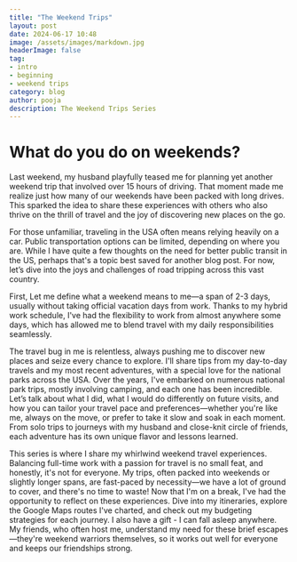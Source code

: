 ```yaml
---
title: "The Weekend Trips"
layout: post
date: 2024-06-17 10:48
image: /assets/images/markdown.jpg
headerImage: false
tag:
- intro
- beginning
- weekend trips
category: blog
author: pooja
description: The Weekend Trips Series
---
```


# What do you do on weekends? 

Last weekend, my husband playfully teased me for planning yet another weekend trip that involved over 15 hours of driving. That moment made me realize just how many of our weekends have been packed with long drives. This sparked the idea to share these experiences with others who also thrive on the thrill of travel and the joy of discovering new places on the go.

For those unfamiliar, traveling in the USA often means relying heavily on a car. Public transportation options can be limited, depending on where you are. While I have quite a few thoughts on the need for better public transit in the US, perhaps that's a topic best saved for another blog post. For now, let’s dive into the joys and challenges of road tripping across this vast country.

First, Let me define what a weekend means to me—a span of 2-3 days, usually without taking official vacation days from work. Thanks to my hybrid work schedule, I've had the flexibility to work from almost anywhere some days, which has allowed me to blend travel with my daily responsibilities seamlessly. 

The travel bug in me is relentless, always pushing me to discover new places and seize every chance to explore. I'll share tips from my day-to-day travels and my most recent adventures, with a special love for the national parks across the USA. Over the years, I've embarked on numerous national park trips, mostly involving camping, and each one has been incredible. Let’s talk about what I did, what I would do differently on future visits, and how you can tailor your travel pace and preferences—whether you're like me, always on the move, or prefer to take it slow and soak in each moment. From solo trips to journeys with my husband and close-knit circle of friends, each adventure has its own unique flavor and lessons learned. 

This series is where I share my whirlwind weekend travel experiences. Balancing full-time work with a passion for travel is no small feat, and honestly, it's not for everyone. My trips, often packed into weekends or slightly longer spans, are fast-paced by necessity—we have a lot of ground to cover, and there's no time to waste! Now that I'm on a break, I've had the opportunity to reflect on these experiences. Dive into my itineraries, explore the Google Maps routes I've charted, and check out my budgeting strategies for each journey. I also have a gift - I can fall asleep anywhere. My friends, who often host me, understand my need for these brief escapes—they're weekend warriors themselves, so it works out well for everyone and keeps our friendships strong.